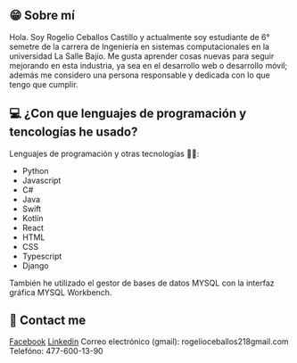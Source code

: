 
## 😁 Sobre mí
Hola. Soy Rogelio Ceballos Castillo y actualmente soy estudiante de 6° semetre de la carrera de Ingeniería en sistemas computacionales en la universidad La Salle Bajío. Me gusta aprender cosas nuevas para seguir mejorando en esta industria, ya sea en el desarrollo web o desarrollo móvil; además me considero una persona responsable y dedicada con lo que tengo que cumplir.

## :computer: ¿Con que lenguajes de programación y tencologías he usado?
Lenguajes de programación y otras tecnologías 🧑‍💻: 
<ul>
  <li>Python</li>
  <li>Javascript</li>
  <li>C#</li>
  <li>Java</li>
  <li>Swift</li>
  <li>Kotlín</li>
  <li>React</li>
  <li>HTML</li>
  <li>CSS</li>
  <li>Typescript</li>
  <li>Django</li>
</ul>

También he utilizado el gestor de bases de datos MYSQL con la interfaz gráfica
MYSQL Workbench.

## 👨 Contact me 
[Facebook](https://www.facebook.com/rogelio.ceballos.121/)
[Linkedin](linkedin.com/in/rogelio-ceballos-a213b0281)
Correo electrónico (gmail): rogelioceballos218gmail.com
Telefóno: 477-600-13-90


